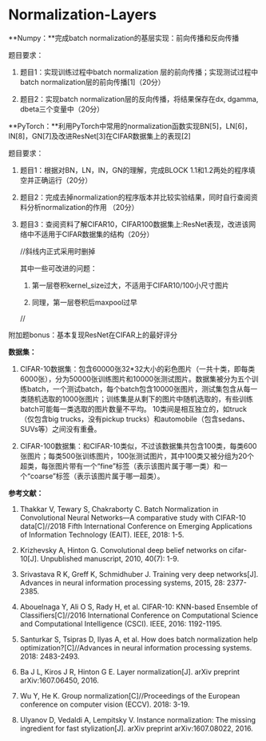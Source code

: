 # Normalization-Layers
**Numpy：**完成batch normalization的基层实现：前向传播和反向传播

题目要求：

1.  题目1：实现训练过程中batch normalization 层的前向传播；实现测试过程中batch
    normalization层的前向传播[1]（20分）

2.  题目2：实现batch normalization层的反向传播，将结果保存在dx, dgamma,
    dbeta三个变量中（20分）

**PyTorch：**利用PyTorch中常用的normalization函数实现BN[5]，LN[6]，IN[8]，GN[7]及改进ResNet[3]在CIFAR数据集上的表现[2]

题目要求：

1.  题目1：根据对BN，LN，IN，GN的理解，完成BLOCK
    1.1和1.2两处的程序填空并正确运行（20分）

2.  题目2：完成去掉normalization的程序版本并比较实验结果，同时自行查阅资料分析normalization的作用
    （20分）

3.  题目3：查阅资料了解CIFAR10，CIFAR100数据集上:ResNet表现，改进该网络中不适用于CIFAR数据集的结构（20分）

    //斜线内正式采用时删掉 

    其中一些可改进的问题：

    1.  第一层卷积kernel_size过大，不适用于CIFAR10/100小尺寸图片

    2.  同理，第一层卷积后maxpool过早
    
    //

附加题bonus：基本复现ResNet在CIFAR上的最好评分
    
    

**数据集：**

1.  CIFAR-10数据集：包含60000张32\*32大小的彩色图片（一共十类，即每类6000张），分为50000张训练图片和10000张测试图片。数据集被分为五个训练batch，一个测试batch，每个batch包含10000张图片，测试集包含从每一类随机选取的1000张图片；训练集是从剩下的图片中随机选取的，有些训练batch可能每一类选取的图片数量不平均。
    10类间是相互独立的，如truck（仅包含big trucks，没有pickup
    trucks）和automobile（包含sedans、SUVs等）之间没有重叠。

2.  CIFAR-100数据集：和CIFAR-10类似，不过该数据集共包含100类，每类600张图片；每类500张训练图片，100张测试图片，其中100类又被分组为20个超类，每张图片带有一个“fine”标签（表示该图片属于哪一类）和一个“coarse”标签（表示该图片属于哪一超类）。

**参考文献：**

1.  Thakkar V, Tewary S, Chakraborty C. Batch Normalization in Convolutional
    Neural Networks—A comparative study with CIFAR-10 data[C]//2018 Fifth
    International Conference on Emerging Applications of Information Technology
    (EAIT). IEEE, 2018: 1-5.

2.  Krizhevsky A, Hinton G. Convolutional deep belief networks on cifar-10[J].
    Unpublished manuscript, 2010, 40(7): 1-9.

3.  Srivastava R K, Greff K, Schmidhuber J. Training very deep networks[J].
    Advances in neural information processing systems, 2015, 28: 2377-2385.

4.  Abouelnaga Y, Ali O S, Rady H, et al. CIFAR-10: KNN-based Ensemble of
    Classifiers[C]//2016 International Conference on Computational Science and
    Computational Intelligence (CSCI). IEEE, 2016: 1192-1195.

5.  Santurkar S, Tsipras D, Ilyas A, et al. How does batch normalization help
    optimization?[C]//Advances in neural information processing systems. 2018:
    2483-2493.

6.  Ba J L, Kiros J R, Hinton G E. Layer normalization[J]. arXiv preprint
    arXiv:1607.06450, 2016.

7.  Wu Y, He K. Group normalization[C]//Proceedings of the European conference
    on computer vision (ECCV). 2018: 3-19.

8.  Ulyanov D, Vedaldi A, Lempitsky V. Instance normalization: The missing
    ingredient for fast stylization[J]. arXiv preprint arXiv:1607.08022, 2016.

